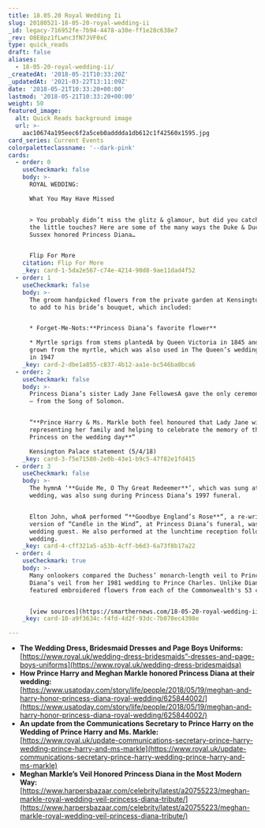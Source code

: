 ```yaml
---
title: 18.05.20 Royal Wedding Ii
slug: 20180521-18-05-20-royal-wedding-ii
_id: legacy-716952fe-7b94-4478-a30e-ff1e28c638e7
_rev: O8E8pz1fLwnc3fN7JVF0xC
type: quick_reads
draft: false
aliases:
  - 18-05-20-royal-wedding-ii/
_createdAt: '2018-05-21T10:33:20Z'
_updatedAt: '2021-03-22T13:11:09Z'
date: '2018-05-21T10:33:20+00:00'
lastmod: '2018-05-21T10:33:20+00:00'
weight: 50
featured_image:
  alt: Quick Reads background image
  url: >-
    aac10674a195eec6f2a5ceb0adddda1db612c1f42560x1595.jpg
card_series: Current Events
colorpaletteclassname: '--dark-pink'
cards:
  - order: 0
    useCheckmark: false
    body: >-
      ROYAL WEDDING:  

      What You May Have Missed


      > You probably didn’t miss the glitz & glamour, but did you catch all of
      the little touches? Here are some of the many ways the Duke & Duchess of
      Sussex honored Princess Diana…


      Flip For More
    citation: Flip For More
    _key: card-1-5da2e567-c74e-4214-90d8-9ae11dad4f52
  - order: 1
    useCheckmark: false
    body: >-
      The groom handpicked flowers from the private garden at Kensington Palace
      to add to his bride’s bouquet, which included:


      * Forget-Me-Nots:**Princess Diana’s favorite flower**

      * Myrtle sprigs from stems plantedA by Queen Victoria in 1845 and a plant
      grown from the myrtle, which was also used in The Queen’s wedding bouquet
      in 1947
    _key: card-2-dbe1a855-c837-4b12-aa1e-bc546ba0bca6
  - order: 2
    useCheckmark: false
    body: >-
      Princess Diana’s sister Lady Jane FellowesA gave the only ceremony reading
      – from the Song of Solomon.


      “**Prince Harry & Ms. Markle both feel honoured that Lady Jane will be
      representing her family and helping to celebrate the memory of the late
      Princess on the wedding day**”  

      Kensington Palace statement (5/4/18)
    _key: card-3-f5e71580-2e0b-43e1-b9c5-47f82e1fd415
  - order: 3
    useCheckmark: false
    body: >-
      The hymnA ‘**Guide Me, O Thy Great Redeemer**’, which was sung at the
      wedding, was also sung during Princess Diana’s 1997 funeral.


      Elton John, whoA performed “**Goodbye England’s Rose**“, a re-written
      version of “Candle in the Wind”, at Princess Diana’s funeral, was a
      wedding guest. He also performed at the lunchtime reception following the
      wedding.
    _key: card-4-cff321a5-a53b-4cff-b6d3-6a73f8b17a22
  - order: 4
    useCheckmark: true
    body: >-
      Many onlookers compared the Duchess’ monarch-length veil to Princess
      Diana’s veil from her 1981 wedding to Prince Charles. Unlike Diana's, hers
      featured embroidered flowers from each of the Commonwealth's 53 countries.


      [view sources](https://smarthernews.com/18-05-20-royal-wedding-ii/)
    _key: card-10-a9f3634c-f4fd-4d2f-93dc-7b070ec4398e

---
```

* **The Wedding Dress, Bridesmaid Dresses and Page Boys Uniforms:** [https://www.royal.uk/wedding-dress-bridesmaids”-dresses-and-page-boys-uniforms](https://www.royal.uk/wedding-dress-bridesmaidsa)
* **How Prince Harry and Meghan Markle honored Princess Diana at their wedding:** [https://www.usatoday.com/story/life/people/2018/05/19/meghan-and-harry-honor-princess-diana-royal-wedding/625844002/](https://www.usatoday.com/story/life/people/2018/05/19/meghan-and-harry-honor-princess-diana-royal-wedding/625844002/)
* **An update from the Communications Secretary to Prince Harry on the Wedding of Prince Harry and Ms. Markle:** [https://www.royal.uk/update-communications-secretary-prince-harry-wedding-prince-harry-and-ms-markle](https://www.royal.uk/update-communications-secretary-prince-harry-wedding-prince-harry-and-ms-markle)
* **Meghan Markle’s Veil Honored Princess Diana in the Most Modern Way:** [https://www.harpersbazaar.com/celebrity/latest/a20755223/meghan-markle-royal-wedding-veil-princess-diana-tribute/](https://www.harpersbazaar.com/celebrity/latest/a20755223/meghan-markle-royal-wedding-veil-princess-diana-tribute/)